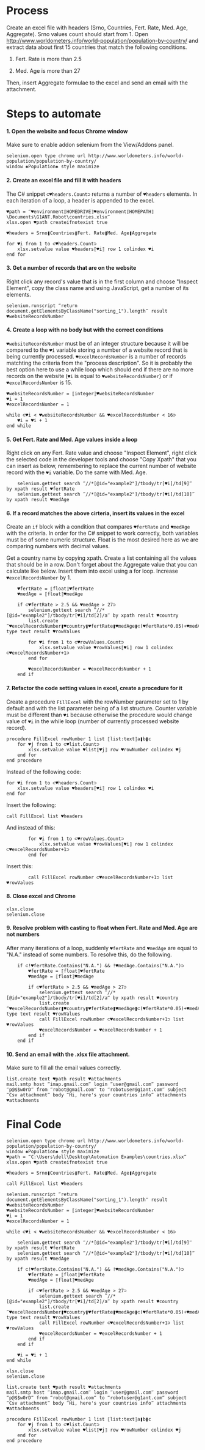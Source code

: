 # Process

Create an excel file with headers (Srno, Countries, Fert. Rate, Med. Age, Aggregate). Srno values count should start from 1. Open http://www.worldometers.info/world-population/population-by-country/ and extract data about first 15 countries that match the following conditions.

1. Fert. Rate is more than 2.5

2. Med. Age is more than 27

Then, insert Aggregate formulae to the excel and send an email with the attachment.

# Steps to automate

#### 1. Open the website and focus Chrome window

Make sure to enable addon selenium from the View/Addons panel.

```G1ANT
selenium.open type chrome url http://www.worldometers.info/world-population/population-by-country/
window ✱Population✱ style maximize
```

#### 2. Create an excel file and fill it with headers

The C# snippet `⊂♥headers.Count⊃` returns a number of `♥headers` elements. In each iteration of a loop, a header is appended to the excel.

```G1ANT
♥path = ‴♥environment⟦HOMEDRIVE⟧♥environment⟦HOMEPATH⟧\Documents\G1ANT.Robot\countries.xlsx‴
xlsx.open ♥path createifnotexist true

♥headers = Srno❚Countries❚Fert. Rate❚Med. Age❚Aggregate

for ♥i from 1 to ⊂♥headers.Count⊃
    xlsx.setvalue value ♥headers⟦♥i⟧ row 1 colindex ♥i
end for
```

#### 3. Get a number of records that are on the website

Right click any record's value that is in the first column and choose "Inspect Element", copy the class name and using JavaScript, get a number of its elements.

```G1ANT
selenium.runscript ‴return document.getElementsByClassName("sorting_1").length‴ result ♥websiteRecordsNumber
```

#### 4. Create a loop with no body but with the correct conditions

`♥websiteRecordsNumber` must be of an integer structure because it will be compared to the `♥i` variable storing a number of a website record that is being currently processed. `♥excelRecordsNumber` is a number of records matchting the criteria from the "process description". So it is probably the best option here to use a while loop which should end if there are no more records on the website (`♥i` is equal to `♥websiteRecordsNumber`) or if `♥excelRecordsNumber` is 15.

```G1ANT
♥websiteRecordsNumber = ⟦integer⟧♥websiteRecordsNumber
♥i = 1
♥excelRecordsNumber = 1

while ⊂♥i < ♥websiteRecordsNumber && ♥excelRecordsNumber < 16⊃
    ♥i = ♥i + 1
end while
```

#### 5. Get Fert. Rate and Med. Age values inside a loop

Right click on any Fert. Rate value and choose "Inspect Element", right click the selected code in the developer tools and choose "Copy Xpath" that you can insert as below, remembering to replace the current number of website record with the `♥i` variable. Do the same with Med. Age.

```G1ANT
    selenium.gettext search ‴//*[@id="example2"]/tbody/tr[♥i]/td[9]‴ by xpath result ♥fertRate
    selenium.gettext search ‴//*[@id="example2"]/tbody/tr[♥i]/td[10]‴ by xpath result ♥medAge
```

#### 6. If a record matches the above cirteria, insert its values in the excel

Create an `if` block with a condition that compares `♥fertRate` and `♥medAge` with the criteria. In order for the C# snippet to work correctly, both variables must be of some numeric structure. Float is the most desired here as we are comparing numbers with decimal values.

Get a country name by copying xpath. Create a list containing all the values that should be in a row. Don't forget about the Aggregate value that you can calculate like below. Insert them into excel using a for loop. Increase `♥excelRecordsNumber` by 1.

```G1ANT
    ♥fertRate = ⟦float⟧♥fertRate
    ♥medAge = ⟦float⟧♥medAge

    if ⊂♥fertRate > 2.5 && ♥medAge > 27⊃
        selenium.gettext search ‴//*[@id="example2"]/tbody/tr[♥i]/td[2]/a‴ by xpath result ♥country
        list.create ‴♥excelRecordsNumber❚♥country❚♥fertRate❚♥medAge❚⊂(♥fertRate*0.05)+♥medAge⊃‴ type text result ♥rowValues
        
        for ♥i from 1 to ⊂♥rowValues.Count⊃
            xlsx.setvalue value ♥rowValues⟦♥i⟧ row 1 colindex ⊂♥excelRecordsNumber+1⊃
        end for
        
        ♥excelRecordsNumber = ♥excelRecordsNumber + 1
    end if
```

#### 7. Refactor the code setting values in excel, create a procedure for it

Create a procedure `FillExcel` with the rowNumber parameter set to 1 by default and with the list parameter being of a list structure. Counter variable must be different than `♥i` because otherwise the procedure would change value of `♥i` in the while loop (number of currently processed website record).

```G1ANT
procedure FillExcel rowNumber 1 list ⟦list:text⟧a❚b❚c
    for ♥j from 1 to ⊂♥list.Count⊃
        xlsx.setvalue value ♥list⟦♥j⟧ row ♥rowNumber colindex ♥j
    end for
end procedure
```

Instead of the following code:

```G1ANT
for ♥i from 1 to ⊂♥headers.Count⊃
    xlsx.setvalue value ♥headers⟦♥i⟧ row 1 colindex ♥i
end for
```

Insert the following:

```G1ANT
call FillExcel list ♥headers
```

And instead of this:

```G1ANT
        for ♥i from 1 to ⊂♥rowValues.Count⊃
            xlsx.setvalue value ♥rowValues⟦♥i⟧ row 1 colindex ⊂♥excelRecordsNumber+1⊃
        end for
```

Insert this: 

```G1ANT
        call FillExcel rowNumber ⊂♥excelRecordsNumber+1⊃ list ♥rowValues
```

#### 8. Close excel and Chrome

```G1ANT
xlsx.close
selenium.close
```

#### 9. Resolve problem with casting to float when Fert. Rate and Med. Age are not numbers

After many iterations of a loop, suddenly `♥fertRate` and `♥medAge` are equal to "N.A." instead of some numbers. To resolve this, do the following.

```G1ANT
    if ⊂!♥fertRate.Contains("N.A.") && !♥medAge.Contains("N.A.")⊃
        ♥fertRate = ⟦float⟧♥fertRate
        ♥medAge = ⟦float⟧♥medAge
    
        if ⊂♥fertRate > 2.5 && ♥medAge > 27⊃
            selenium.gettext search ‴//*[@id="example2"]/tbody/tr[♥i]/td[2]/a‴ by xpath result ♥country
            list.create ‴♥excelRecordsNumber❚♥country❚♥fertRate❚♥medAge❚⊂(♥fertRate*0.05)+♥medAge⊃‴ type text result ♥rowValues
            call FillExcel rowNumber ⊂♥excelRecordsNumber+1⊃ list ♥rowValues
            ♥excelRecordsNumber = ♥excelRecordsNumber + 1
        end if
    end if
```

#### 10. Send an email with the .xlsx file attachment. 

Make sure to fill all the email values correctly.

```G1ANT
list.create text ♥path result ♥attachments
mail.smtp host ‴imap.gmail.com‴ login ‴user@gmail.com‴ password ‴p@$$w0rD‴ from ‴robot@gmail.com‴ to ‴robotuser@g1ant.com‴ subject ‴Csv attachment‴ body ‴Hi, here's your countries info‴ attachments ♥attachments
```

# Final Code

```G1ANT
selenium.open type chrome url http://www.worldometers.info/world-population/population-by-country/
window ✱Population✱ style maximize
♥path = ‴C:\Users\dell\Desktop\Automation Examples\countries.xlsx‴
xlsx.open ♥path createifnotexist true

♥headers = Srno❚Countries❚Fert. Rate❚Med. Age❚Aggregate

call FillExcel list ♥headers

selenium.runscript ‴return document.getElementsByClassName("sorting_1").length‴ result ♥websiteRecordsNumber
♥websiteRecordsNumber = ⟦integer⟧♥websiteRecordsNumber
♥i = 1
♥excelRecordsNumber = 1

while ⊂♥i < ♥websiteRecordsNumber && ♥excelRecordsNumber < 16⊃

    selenium.gettext search ‴//*[@id="example2"]/tbody/tr[♥i]/td[9]‴ by xpath result ♥fertRate
    selenium.gettext search ‴//*[@id="example2"]/tbody/tr[♥i]/td[10]‴ by xpath result ♥medAge
    
    if ⊂!♥fertRate.Contains("N.A.") && !♥medAge.Contains("N.A.")⊃
        ♥fertRate = ⟦float⟧♥fertRate
        ♥medAge = ⟦float⟧♥medAge
    
        if ⊂♥fertRate > 2.5 && ♥medAge > 27⊃
            selenium.gettext search ‴//*[@id="example2"]/tbody/tr[♥i]/td[2]/a‴ by xpath result ♥country
            list.create ‴♥excelRecordsNumber❚♥country❚♥fertRate❚♥medAge❚⊂(♥fertRate*0.05)+♥medAge⊃‴ type text result ♥rowValues
            call FillExcel rowNumber ⊂♥excelRecordsNumber+1⊃ list ♥rowValues
            ♥excelRecordsNumber = ♥excelRecordsNumber + 1
        end if
    end if
    
    ♥i = ♥i + 1
end while

xlsx.close
selenium.close

list.create text ♥path result ♥attachments
mail.smtp host ‴imap.gmail.com‴ login ‴user@gmail.com‴ password ‴p@$$w0rD‴ from ‴robot@gmail.com‴ to ‴robotuser@g1ant.com‴ subject ‴Csv attachment‴ body ‴Hi, here's your countries info‴ attachments ♥attachments

procedure FillExcel rowNumber 1 list ⟦list:text⟧a❚b❚c
    for ♥j from 1 to ⊂♥list.Count⊃
        xlsx.setvalue value ♥list⟦♥j⟧ row ♥rowNumber colindex ♥j
    end for
end procedure
```
